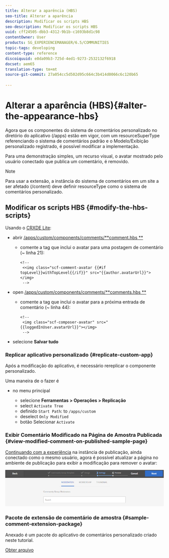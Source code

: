 ```yaml
---
title: Alterar a aparência (HBS)
seo-title: Alterar a aparência
description: Modificar os scripts HBS
seo-description: Modificar os scripts HBS
uuid: cff24505-dbb3-4312-9b1b-c1693b8d1c98
contentOwner: User
products: SG_EXPERIENCEMANAGER/6.5/COMMUNITIES
topic-tags: developing
content-type: reference
discoiquuid: e0da09b3-725d-4ed1-9273-2532132f6918
docset: aem65
translation-type: tm+mt
source-git-commit: 27a054cc5d502d95c664c3b414d0066c6c120b65

---
```



# Alterar a aparência (HBS){#alter-the-appearance-hbs}

Agora que os componentes do sistema de comentários personalizado no diretório do aplicativo (/apps) estão em vigor, com um resourceSuperType referenciando o sistema de comentários padrão e o Modelo/Exibição personalizado registrado, é possível modificar a implementação.

Para uma demonstração simples, um recurso visual, o avatar mostrado pelo usuário conectado que publica um comentário, é removido.

>[!NOTE]
>
>Para usar a extensão, a instância do sistema de comentários em um site a ser afetado (/content) deve definir resourceType como o sistema de comentários personalizado.

## Modificar os scripts HBS {#modify-the-hbs-scripts}

Usando o [CRXDE Lite](/help/sites-developing/developing-with-crxde-lite.md):

* abrir [/apps/custom/components/comments/**comment.hbs **](https://localhost:4502/crx/de/index.jsp#/apps/custom/components/comments/comment/comment.hbs)

   * comente a tag que inclui o avatar para uma postagem de comentário (~ linha 21):

      ```
      <!--
       <<img class="scf-comment-avatar {{#if topLevel}}withTopLevel{{/if}}" src="{{author.avatarUrl}}"></img>
       -->
      ```

* open [/apps/custom/components/comments/**comments.hbs **](https://localhost:4502/crx/de/index.jsp#/apps/custom/components/comments/comments.hbs)

   * comente a tag que inclui o avatar para a próxima entrada de comentário (~ linha 44):

      ```
      <!--
       <img class="scf-composer-avatar" src="{{loggedInUser.avatarUrl}}"></img>
       -->
      ```

* selecione **Salvar tudo**

### Replicar aplicativo personalizado {#replicate-custom-app}

Após a modificação do aplicativo, é necessário rereplicar o componente personalizado.

Uma maneira de o fazer é

* no menu principal

   * selecione **Ferramentas > Operações > Replicação**
   * select `Activate Tree`
   * definido `Start Path`: to `/apps/custom`
   * deselect `Only Modified`
   * botão Selecionar `Activate`

### Exibir Comentário Modificado na Página de Amostra Publicada {#view-modified-comment-on-published-sample-page}

[Continuando com a experiência](/help/communities/extend-sample-page.md#publish-sample-page) na instância de publicação, ainda conectado como o mesmo usuário, agora é possível atualizar a página no ambiente de publicação para exibir a modificação para remover o avatar:

![chlimage_1-136](assets/chlimage_1-136.png)

### Pacote de extensão de comentário de amostra {#sample-comment-extension-package}

Anexado é um pacote do aplicativo de comentários personalizado criado neste tutorial.

[Obter arquivo](assets/sample-comment-extension-6-1-fp3.zip)
